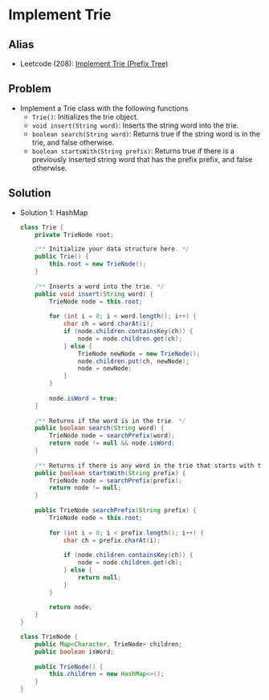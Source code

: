 # Implement Trie

## Alias
- Leetcode (208): [Implement Trie (Prefix Tree)](https://leetcode.com/problems/implement-trie-prefix-tree/)

## Problem
- Implement a Trie class with the following functions
   - `Trie()`: Initializes the trie object.
   - `void insert(String word)`: Inserts the string word into the trie.
   - `boolean search(String word)`: Returns true if the string word is in the trie, and false otherwise.
   - `boolean startsWith(String prefix)`: Returns true if there is a previously inserted string word that has the prefix prefix, and false otherwise.

## Solution
- Solution 1: HashMap
  ```java
  class Trie {
      private TrieNode root;

      /** Initialize your data structure here. */
      public Trie() {
          this.root = new TrieNode();
      }
    
      /** Inserts a word into the trie. */
      public void insert(String word) {
          TrieNode node = this.root;
        
          for (int i = 0; i < word.length(); i++) {
              char ch = word.charAt(i);
              if (node.children.containsKey(ch)) {
                  node = node.children.get(ch);
              } else {
                  TrieNode newNode = new TrieNode();
                  node.children.put(ch, newNode);
                  node = newNode;
              }
          }
        
          node.isWord = true;
      }
    
      /** Returns if the word is in the trie. */
      public boolean search(String word) {
          TrieNode node = searchPrefix(word);
          return node != null && node.isWord;
      }
    
      /** Returns if there is any word in the trie that starts with the given prefix. */
      public boolean startsWith(String prefix) {
          TrieNode node = searchPrefix(prefix);
          return node != null;
      }
    
      public TrieNode searchPrefix(String prefix) {
          TrieNode node = this.root;
        
          for (int i = 0; i < prefix.length(); i++) {
              char ch = prefix.charAt(i);
            
              if (node.children.containsKey(ch)) {
                  node = node.children.get(ch);
              } else {
                  return null;
              }
          }
        
          return node;
      }
  }

  class TrieNode {
      public Map<Character, TrieNode> children;
      public boolean isWord;
    
      public TrieNode() {
          this.children = new HashMap<>();
      }
  }
  ```

